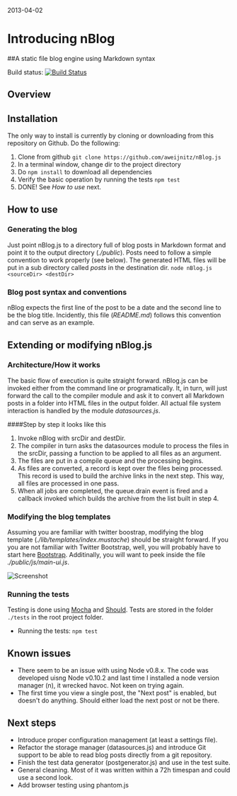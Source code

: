 2013-04-02
# Introducing nBlog
##A static file blog engine using Markdown syntax

Build status: [![Build Status](https://travis-ci.org/aweijnitz/nBlog.js.png)](https://travis-ci.org/aweijnitz/nBlog.js)

## Overview

## Installation
The only way to install is currently by cloning or downloading from this repository on Github. Do the following:

1. Clone from github `git clone https://github.com/aweijnitz/nBlog.js`
2. In a terminal window, change dir to the project directory
3. Do `npm install` to download all dependencies
4. Verify the basic operation by running the tests `npm test`
5. DONE! See *How to use* next.

## How to use

### Generating the blog
Just point nBlog.js to a directory full of blog posts in Markdown format and point it to the output directory (*./public*). Posts need to follow a simple convention to work properly (see below). The generated HTML files will be put in a sub directory called *posts* in the destination dir.
`node nBlog.js <sourceDir> <destDir>`

### Blog post syntax and conventions
nBlog expects the first line of the post to be a date and the second line to be the blog title. Incidently, this file (*README.md*) follows this convention and can serve as an example.

## Extending or modifying nBlog.js

### Architecture/How it works
The basic flow of execution is quite straight forward. nBlog.js can be invoked either from the command line or programatically. It, in turn, will just forward the call to the compiler module and ask it to convert all Markdown posts in a folder into HTML files in the output folder. All actual file system interaction is handled by the module *datasources.js*. 

####Step by step it looks like this
1. Invoke nBlog with srcDir and destDir.
2. The compiler in turn asks the datasources module to process the files in the srcDir, passing a function to be applied to all files as an argument.
3. The files are put in a compile queue and the processing begins.
4. As files are converted, a record is kept over the files being processed. This record is used to build the archive links in the next step. This way, all files are processed in one pass.
5. When all jobs are completed, the queue.drain event is fired and a callback invoked which builds the archive from the list built in step 4.

### Modifying the blog templates
Assuming you are familiar with twitter boostrap, modifying the blog template (*./lib/templates/index.mustache*) should be straight forward. If you you are not familiar with Twitter Bootstrap, well, you will probably have to start here [Bootstrap](http://twitter.github.com/bootstrap/). Additinally, you will want to peek inside the file *./public/js/main-ui.js*.


![Screenshot](http://i.imgur.com/XpKqRRP.png)


### Running the tests
Testing is done using [Mocha](http://visionmedia.github.com/mocha/) and [Should](https://github.com/visionmedia/should.js). Tests are stored in the folder `./tests` in the root project folder.

* Running the tests: `npm test`

## Known issues
- There seem to be an issue with using Node v0.8.x. The code was developed uisng Node v0.10.2 and last time I installed a node version manager (n), it wrecked havoc. Not keen on trying again.
- The first time you view a single post, the "Next post" is enabled, but doesn't do anything. Should either load the next post or not be there. 


## Next steps
- Introduce proper configuration management (at least a settings file).
- Refactor the storage manager (datasources.js) and introduce Git support to be able to read blog posts directly from a git repository.
- Finish the test data generator (postgenerator.js) and use in the test suite.
- General cleaning. Most of it was written within a 72h timespan and could use a second look.
- Add browser testing using phantom.js

